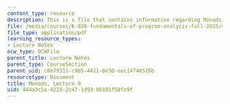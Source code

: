 ```yaml
---
content_type: resource
description: This is a file that contains information regarding Monads.
file: /media/courses/6-820-fundamentals-of-program-analysis-fall-2015/444a3c5a42232c471d9386191f58fc9f_MIT6_820F15_L09.pdf
file_type: application/pdf
learning_resource_types:
- Lecture Notes
ocw_type: OCWFile
parent_title: Lecture Notes
parent_type: CourseSection
parent_uid: c8e79311-c9b5-4421-6e30-eec14748516b
resourcetype: Document
title: Monads, Lecture 9
uid: 444a3c5a-4223-2c47-1d93-86191f58fc9f
---
```

